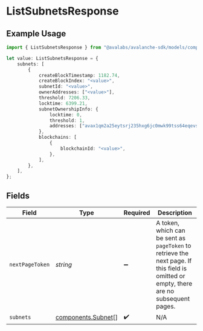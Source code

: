 # ListSubnetsResponse

## Example Usage

```typescript
import { ListSubnetsResponse } from "@avalabs/avalanche-sdk/models/components";

let value: ListSubnetsResponse = {
    subnets: [
        {
            createBlockTimestamp: 1182.74,
            createBlockIndex: "<value>",
            subnetId: "<value>",
            ownerAddresses: ["<value>"],
            threshold: 7206.33,
            locktime: 6399.21,
            subnetOwnershipInfo: {
                locktime: 0,
                threshold: 1,
                addresses: ["avax1qm2a25eytsrj235hxg6jc0mwk99tss64eqevsw"],
            },
            blockchains: [
                {
                    blockchainId: "<value>",
                },
            ],
        },
    ],
};
```

## Fields

| Field                                                                                                                                  | Type                                                                                                                                   | Required                                                                                                                               | Description                                                                                                                            |
| -------------------------------------------------------------------------------------------------------------------------------------- | -------------------------------------------------------------------------------------------------------------------------------------- | -------------------------------------------------------------------------------------------------------------------------------------- | -------------------------------------------------------------------------------------------------------------------------------------- |
| `nextPageToken`                                                                                                                        | *string*                                                                                                                               | :heavy_minus_sign:                                                                                                                     | A token, which can be sent as `pageToken` to retrieve the next page. If this field is omitted or empty, there are no subsequent pages. |
| `subnets`                                                                                                                              | [components.Subnet](../../models/components/subnet.md)[]                                                                               | :heavy_check_mark:                                                                                                                     | N/A                                                                                                                                    |